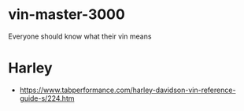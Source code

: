 # vin-master-3000
Everyone should know what their vin means


# Harley 
- https://www.tabperformance.com/harley-davidson-vin-reference-guide-s/224.htm
